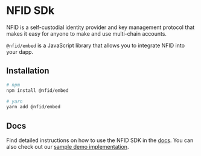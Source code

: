 # NFID SDk

NFID is a self-custodial identity provider and key management protocol that makes it easy for anyone to make and use multi-chain accounts.

`@nfid/embed` is a JavaScript library that allows you to integrate NFID into your dapp.

## Installation

```bash
# npm
npm install @nfid/embed

# yarn
yarn add @nfid/embed
```

## Docs

Find detailed instructions on how to use the NFID SDK in the [docs](https://docs.nfid.org/). You can also check out our [sample demo implementation](https://hvn26-aiaaa-aaaak-aaa2a-cai.ic0.app/).
